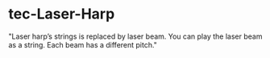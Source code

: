# tec-Laser-Harp
"Laser harp’s strings is replaced by laser beam. You can play the laser beam as a string. Each beam has a different pitch."
